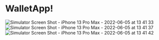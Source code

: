 # WalletApp!


![Simulator Screen Shot - iPhone 13 Pro Max - 2022-06-05 at 13 41 33](https://user-images.githubusercontent.com/33037967/172041797-6c5a545b-e5d2-4011-88c4-6ed744ebc5a0.png)
![Simulator Screen Shot - iPhone 13 Pro Max - 2022-06-05 at 13 41 37](https://user-images.githubusercontent.com/33037967/172041799-9c802f44-c836-480a-8e79-dd0425f02923.png)
![Simulator Screen Shot - iPhone 13 Pro Max - 2022-06-05 at 13 41 42](https://user-images.githubusercontent.com/33037967/172041804-7262385e-4d3d-47c8-9c98-c425a78669c1.png)
